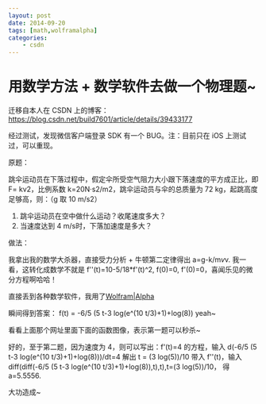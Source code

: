 ```yaml
---
layout: post
date: 2014-09-20
tags: [math,wolframalpha]
categories:
    - csdn
---
```


# 用数学方法 + 数学软件去做一个物理题~

迁移自本人在 CSDN 上的博客：https://blog.csdn.net/build7601/article/details/39433177

经过测试，发现微信客户端登录 SDK 有一个 BUG。注：目前只在 iOS 上测试过，可以重现。

原题：

跳伞运动员在下落过程中，假定伞所受空气阻力大小跟下落速度的平方成正比，即 F= kv2，比例系数 k=20N·s2/m2，跳伞运动员与伞的总质量为 72 kg，起跳高度足够高，则：（g 取 10 m/s2） 

1. 跳伞运动员在空中做什么运动？收尾速度多大？ 
2. 当速度达到 4 m/s时，下落加速度是多大？

做法：

我拿出我的数学大杀器，直接受力分析 + 牛顿第二定律得出 a=g-k/m*v*v.
我一看，这转化成数学不就是 f''(t)=10-5/18*f'(t)^2, f(0)=0, f'(0)=0，喜闻乐见的微分方程啊哈哈！

直接丢到各种数学软件，我用了[Wolfram|Alpha](http://www.wolframalpha.com/input/?i=f%27%27%28t%29%3D10-5%2F18*f%27%28t%29%5E2%2C+f%280%29%3D0%2C+f%27%280%29%3D0)

瞬间得到答案：
f(t) = -6/5 (5 t-3 log(e^(10 t/3)+1)+log(8))
yeah~

看看上面那个网址里面下面的函数图像，表示第一题可以秒杀~

好的，至于第二题，因为速度为 4，则可以写出：f'(t)=4 的方程，输入 d(-6/5 (5 t-3 log(e^(10 t/3)+1)+log(8)))/dt=4
解出
t = (3 log(5))/10
带入 f''(t)，输入 diff(diff(-6/5 (5 t-3 log(e^(10 t/3)+1)+log(8)),t),t),t=(3 log(5))/10，
得 a=5.5556.

大功造成~